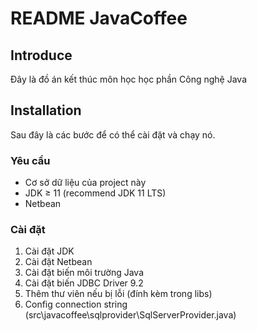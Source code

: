 # README JavaCoffee

## Introduce

Đây là đồ án kết thúc môn học học phần Công nghệ Java

## Installation

Sau đây là các bước để có thể cài đặt và chạy nó.

### Yêu cầu

- Cơ sở dữ liệu của project này
- JDK ≥ 11 (recommend JDK 11 LTS)
- Netbean

### Cài đặt

1. Cài đặt JDK
2. Cài đặt Netbean
3. Cài đặt biến môi trường Java
4. Cài đặt biến JDBC Driver 9.2
5. Thêm thư viên nếu bị lỗi (đính kèm trong libs)
6. Config connection string (src\javacoffee\sqlprovider\SqlServerProvider.java)